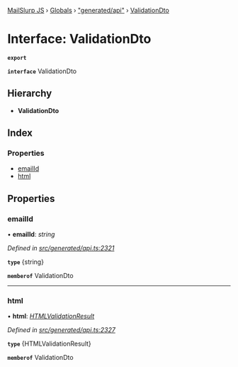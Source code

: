 [MailSlurp JS](../README.md) › [Globals](../globals.md) › ["generated/api"](../modules/_generated_api_.md) › [ValidationDto](_generated_api_.validationdto.md)

# Interface: ValidationDto

**`export`** 

**`interface`** ValidationDto

## Hierarchy

* **ValidationDto**

## Index

### Properties

* [emailId](_generated_api_.validationdto.md#emailid)
* [html](_generated_api_.validationdto.md#html)

## Properties

###  emailId

• **emailId**: *string*

*Defined in [src/generated/api.ts:2321](https://github.com/mailslurp/mailslurp-client-ts-js/blob/26ccbd6/src/generated/api.ts#L2321)*

**`type`** {string}

**`memberof`** ValidationDto

___

###  html

• **html**: *[HTMLValidationResult](_generated_api_.htmlvalidationresult.md)*

*Defined in [src/generated/api.ts:2327](https://github.com/mailslurp/mailslurp-client-ts-js/blob/26ccbd6/src/generated/api.ts#L2327)*

**`type`** {HTMLValidationResult}

**`memberof`** ValidationDto
